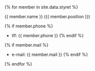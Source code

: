 {% for member in site.data.styret %}
  
{{ member.name }} ({{ member.position }})

{% if member.phone %}
- tlf: {{ member.phone }}
{% endif %}

{% if member.mail %}
- e-mail: {{ member.mail }}
{% endif %}

{% endfor %}
